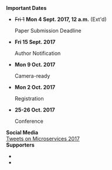 <div class="panel panel-primary">
<div class="panel-heading">
<strong>Important Dates</strong>
</div>
<ul class="list-group">

<li class="list-group-item">
<p>
<del>Fri 1</del> <strong>Mon 4 Sept. 2017, 12 a.m.</strong> (Ext'd)
<span data-toggle="tooltip" title="Timezone: CET (UTC+1h)">
<span class="glyphicon glyphicon-time"></span>
</span>
</p>
<p>Paper Submission Deadline</p>
</li>

<li class="list-group-item">
<p><strong>Fri 15 Sept. 2017</strong>
<span data-toggle="tooltip" title="Timezone: AoE (UTC-12h)">
<span class="glyphicon glyphicon-time"></span>
</p>
<p>Author Notification</p>
</li>

<li class="list-group-item">
<p><strong>Mon 9 Oct. 2017</strong>
<span data-toggle="tooltip" title="Timezone: AoE (UTC-12h)">
<span class="glyphicon glyphicon-time"></span>
</p>
<p>Camera-ready</p>
</li>

<li class="list-group-item">
<p><strong>Mon 2 Oct. 2017</strong>
<span data-toggle="tooltip" title="Timezone: AoE (UTC-12h)">
<span class="glyphicon glyphicon-time"></span>
</p>

<p>Registration</p>
</li>

<li class="list-group-item">
<p><strong>25-26 Oct. 2017</strong>
<span data-toggle="tooltip" title="Timezone: CET (UTC+1h)">
<span class="glyphicon glyphicon-time"></span>
</p>

<p>Conference</p>
</li>
</ul>
</div>

<div class="panel panel-primary">
<div class="panel-heading">
<strong>Social Media</strong>
</div>
<div style="width:99%;" >
<a class="twitter-timeline" data-height="600" href="https://twitter.com/c_microservices">Tweets on Microservices 2017</a> <script async src="//platform.twitter.com/widgets.js" charset="utf-8"></script>
</div>
</div>

<div class="panel panel-primary">
<div class="panel-heading">
<strong>Supporters</strong>
</div>
<ul class="list-group">

<li class="list-group-item">
  <img class="img-responsive center-block" src="/assets/images/sdu.png" alt="">
</li>
<li class="list-group-item">
  <img class="img-responsive center-block" src="/assets/images/unibo.png" alt="">
</li>
</ul>
</div>


<script>
$(document).ready(function(){$('[data-toggle="tooltip"]').tooltip();});
</script>
